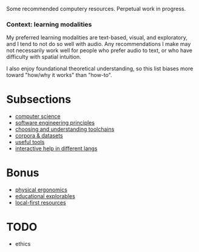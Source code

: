 Some recommended computery resources. Perpetual work in progress.

### Context: learning modalities

My preferred learning modalities are text-based, visual, and exploratory, and I tend to not do so well with audio. Any recommendations I make may not necessarily work well for people who prefer audio to text, or who have difficulty with spatial intuition.

I also enjoy foundational theoretical understanding, so this list biases more toward "how/why it works" than "how-to".


# Subsections
- [computer science](COMPSCI.md)
- [software engineering principles](ENGINEERING.md)
- [choosing and understanding toolchains](TOOLCHAINS.md)
- [corpora & datasets](CORPORA.md)
- [useful tools](UTILS.md)
- [interactive help in different langs](HELP.md)

# Bonus
- [physical ergonomics](ERGONOMICS.md)
- [educational explorables](EXPLORABLES.md)
- [local-first resources](LOCALFIRST.md)

# TODO
- ethics
